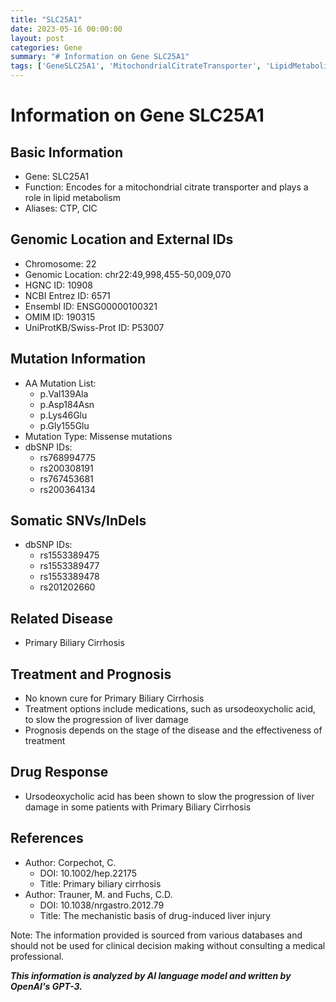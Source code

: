 ```yaml
---
title: "SLC25A1"
date: 2023-05-16 00:00:00
layout: post
categories: Gene
summary: "# Information on Gene SLC25A1"
tags: ['GeneSLC25A1', 'MitochondrialCitrateTransporter', 'LipidMetabolism', 'PrimaryBiliaryCirrhosis', 'UrsodeoxycholicAcid', 'MissenseMutations', 'SomaticSNVs', 'LiverDamage']
---
```


# Information on Gene SLC25A1

## Basic Information
- Gene: SLC25A1
- Function: Encodes for a mitochondrial citrate transporter and plays a role in lipid metabolism
- Aliases: CTP, CIC

## Genomic Location and External IDs
- Chromosome: 22
- Genomic Location: chr22:49,998,455-50,009,070
- HGNC ID: 10908
- NCBI Entrez ID: 6571
- Ensembl ID: ENSG00000100321
- OMIM ID: 190315
- UniProtKB/Swiss-Prot ID: P53007

## Mutation Information
- AA Mutation List:
    - p.Val139Ala
    - p.Asp184Asn
    - p.Lys46Glu
    - p.Gly155Glu
- Mutation Type: Missense mutations
- dbSNP IDs:
    - rs768994775
    - rs200308191
    - rs767453681
    - rs200364134

## Somatic SNVs/InDels
- dbSNP IDs:
    - rs1553389475
    - rs1553389477
    - rs1553389478
    - rs201202660

## Related Disease
- Primary Biliary Cirrhosis

## Treatment and Prognosis
- No known cure for Primary Biliary Cirrhosis
- Treatment options include medications, such as ursodeoxycholic acid, to slow the progression of liver damage
- Prognosis depends on the stage of the disease and the effectiveness of treatment

## Drug Response
- Ursodeoxycholic acid has been shown to slow the progression of liver damage in some patients with Primary Biliary Cirrhosis

## References
- Author: Corpechot, C.
  - DOI: 10.1002/hep.22175 
  - Title: Primary biliary cirrhosis 
- Author: Trauner, M. and Fuchs, C.D. 
  - DOI: 10.1038/nrgastro.2012.79 
  - Title: The mechanistic basis of drug-induced liver injury 

Note: The information provided is sourced from various databases and should not be used for clinical decision making without consulting a medical professional.

**_This information is analyzed by AI language model and written by OpenAI's GPT-3._**